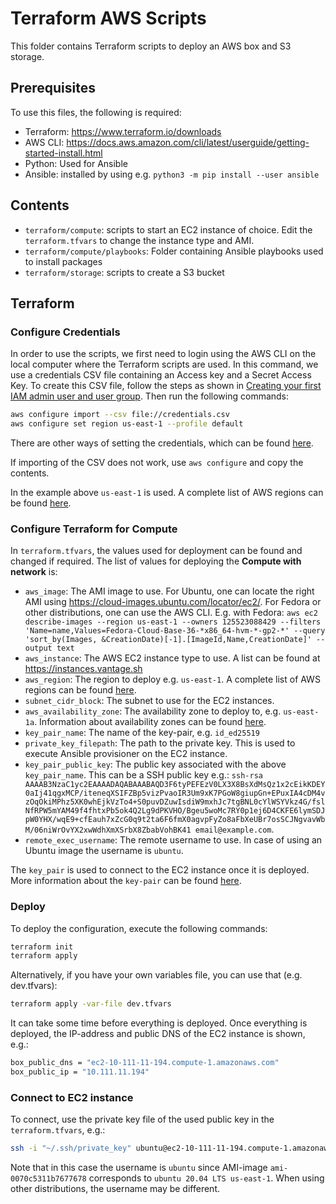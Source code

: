 # Terraform AWS Scripts

This folder contains Terraform scripts to deploy an AWS box and S3 storage.

## Prerequisites

To use this files, the following is required:

- Terraform: https://www.terraform.io/downloads
- AWS CLI: https://docs.aws.amazon.com/cli/latest/userguide/getting-started-install.html
- Python: Used for Ansible
- Ansible: installed by using e.g. `python3 -m pip install --user ansible`

## Contents

- `terraform/compute`: scripts to start an EC2 instance of choice. Edit the `terraform.tfvars` to change the instance type and AMI. 
- `terraform/compute/playbooks`: Folder containing Ansible playbooks used to install packages
- `terraform/storage`: scripts to create a S3 bucket

## Terraform

### Configure Credentials

In order to use the scripts, we first need to login using the AWS CLI on the local computer where the Terraform scripts are used. In this command, we use a credentials CSV file containing an Access key and a Secret Access Key. To create this CSV file, follow the steps as shown in [Creating your first IAM admin user and user group](https://docs.aws.amazon.com/IAM/latest/UserGuide/getting-started_create-admin-group.html). Then run the following commands:

```bash
aws configure import --csv file://credentials.csv
aws configure set region us-east-1 --profile default
```

There are other ways of setting the credentials, which can be found [here](https://docs.aws.amazon.com/cli/latest/userguide/cli-configure-files.html).

If importing of the CSV does not work, use `aws configure` and copy the contents.

In the example above `us-east-1` is used. A complete list of AWS regions can be found [here](https://docs.aws.amazon.com/AWSEC2/latest/UserGuide/using-regions-availability-zones.html).

### Configure Terraform for Compute

In `terraform.tfvars`, the values used for deployment can be found and changed if required. The list of values for deploying the **Compute with network** is:

- `aws_image`: The AMI image to use. For Ubuntu, one can locate the right AMI using https://cloud-images.ubuntu.com/locator/ec2/. For Fedora or other distributions, one can use the AWS CLI. E.g. with Fedora: `aws ec2 describe-images --region us-east-1 --owners 125523088429 --filters 'Name=name,Values=Fedora-Cloud-Base-36-*x86_64-hvm-*-gp2-*' --query 'sort_by(Images, &CreationDate)[-1].[ImageId,Name,CreationDate]' --output text`
- `aws_instance`: The AWS EC2 instance type to use. A list can be found at https://instances.vantage.sh
- `aws_region`: The region to deploy e.g. `us-east-1`. A complete list of AWS regions can be found [here](https://docs.aws.amazon.com/AWSEC2/latest/UserGuide/using-regions-availability-zones.html).
- `subnet_cidr_block`: The subnet to use for the EC2 instances.
- `aws_availability_zone`: The availability zone to deploy to, e.g. `us-east-1a`. Information about availability zones can be found [here](https://docs.aws.amazon.com/AWSEC2/latest/UserGuide/using-regions-availability-zones.html#concepts-availability-zones).
- `key_pair_name`: The name of the key-pair, e.g. `id_ed25519`
- `private_key_filepath`: The path to the private key. This is used to execute Ansible provisioner on the EC2 instance.
- `key_pair_public_key`: The public key associated with the above `key_pair_name`. This can be a SSH public key e.g.: `ssh-rsa AAAAB3NzaC1yc2EAAAADAQABAAABAQD3F6tyPEFEzV0LX3X8BsXdMsQz1x2cEikKDEY0aIj41qgxMCP/iteneqXSIFZBp5vizPvaoIR3Um9xK7PGoW8giupGn+EPuxIA4cDM4vzOqOkiMPhz5XK0whEjkVzTo4+S0puvDZuwIsdiW9mxhJc7tgBNL0cYlWSYVkz4G/fslNfRPW5mYAM49f4fhtxPb5ok4Q2Lg9dPKVHO/Bgeu5woMc7RY0p1ej6D4CKFE6lymSDJpW0YHX/wqE9+cfEauh7xZcG0q9t2ta6F6fmX0agvpFyZo8aFbXeUBr7osSCJNgvavWbM/06niWrOvYX2xwWdhXmXSrbX8ZbabVohBK41 email@example.com`.
- `remote_exec_username`: The remote username to use. In case of using an Ubuntu image the username is `ubuntu`.

The `key_pair` is used to connect to the EC2 instance once it is deployed. More information about the `key-pair` can be found [here](https://registry.terraform.io/providers/hashicorp/aws/latest/docs/resources/key_pair).

### Deploy

To deploy the configuration, execute the following commands:

```bash
terraform init
terraform apply
```

Alternatively, if you have your own variables file, you can use that (e.g. dev.tfvars):
```bash
terraform apply -var-file dev.tfvars
```

It can take some time before everything is deployed. Once everything is deployed, the IP-address and public DNS of the EC2 instance is shown, e.g.:

```bash
box_public_dns = "ec2-10-111-11-194.compute-1.amazonaws.com"
box_public_ip = "10.111.11.194"
```

### Connect to EC2 instance

To connect, use the private key file of the used public key in the `terraform.tfvars`, e.g.:

```bash
ssh -i "~/.ssh/private_key" ubuntu@ec2-10-111-11-194.compute-1.amazonaws.com
```

Note that in this case the username is `ubuntu` since AMI-image `ami-0070c5311b7677678` corresponds to `ubuntu 20.04 LTS us-east-1`. When using other distributions, the username may be different.

